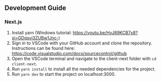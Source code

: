 ## Development Guide

### Next.js
1. Install yarn (Windows tutorial: https://youtu.be/HyJ89KCB7x8?si=GDqsvi3ZUBw1Jnc-)
2. Sign in to VSCode with your GitHub account and clone the repository. Instructions can be found here: https://code.visualstudio.com/docs/sourcecontrol/github
3. Open the VSCode terminal and navigate to the client-next folder with `cd client-next`.
4. Run `yarn install` to install all the needed dependencies for the project.
5. Run `yarn dev` to start the project on localhost:3000.

